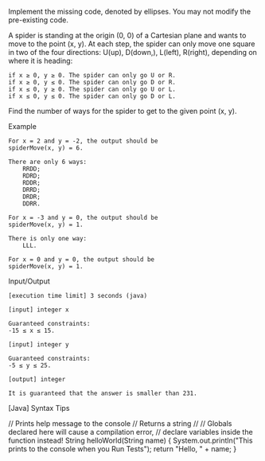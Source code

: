 Implement the missing code, denoted by ellipses. You may not modify the pre-existing code.

A spider is standing at the origin (0, 0) of a Cartesian plane and wants to move to the point (x, y). At each step, the spider can only move one square in two of the four directions: U(up), D(down,), L(left), R(right), depending on where it is heading:

    if x ≥ 0, y ≥ 0. The spider can only go U or R.
    if x ≥ 0, y ≤ 0. The spider can only go D or R.
    if x ≤ 0, y ≥ 0. The spider can only go U or L.
    if x ≤ 0, y ≤ 0. The spider can only go D or L.

Find the number of ways for the spider to get to the given point (x, y).

Example

    For x = 2 and y = -2, the output should be
    spiderMove(x, y) = 6.

    There are only 6 ways:
        RRDD;
        RDRD;
        RDDR;
        DRRD;
        DRDR;
        DDRR.

    For x = -3 and y = 0, the output should be
    spiderMove(x, y) = 1.

    There is only one way:
        LLL.

    For x = 0 and y = 0, the output should be
    spiderMove(x, y) = 1.

Input/Output

    [execution time limit] 3 seconds (java)

    [input] integer x

    Guaranteed constraints:
    -15 ≤ x ≤ 15.

    [input] integer y

    Guaranteed constraints:
    -5 ≤ y ≤ 25.

    [output] integer

    It is guaranteed that the answer is smaller than 231.

[Java] Syntax Tips

// Prints help message to the console
// Returns a string
// 
// Globals declared here will cause a compilation error,
// declare variables inside the function instead!
String helloWorld(String name) {
    System.out.println("This prints to the console when you Run Tests");
    return "Hello, " + name;
}

